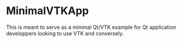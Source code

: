 # MinimalVTKApp

This is meant to serve as a minimal Qt/VTK example for Qt application developpers looking to use
VTK and conversely.
